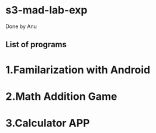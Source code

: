 # s3-mad-lab-exp
Done by Anu
## List of programs
# 1.Familarization with Android
# 2.Math Addition Game
# 3.Calculator APP
